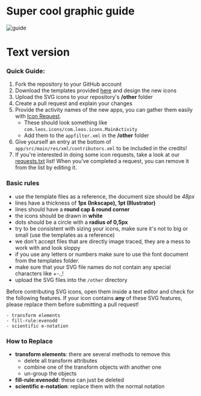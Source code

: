 # Super cool graphic guide

![guide](https://user-images.githubusercontent.com/31142286/163720671-d2d2c77b-fdcd-4a69-99f5-f5f260d519f4.jpg)

# Text version

### Quick Guide:

1. Fork the repository to your GitHub account
2. Download the templates provided [here](templates) and design the new icons
3. Upload the SVG icons to your repository's **/other** folder
4. Create a pull request and explain your changes
5. Provide the activity names of the new apps, you can gather them easily with [Icon Request](https://github.com/Kaiserdragon2/IconRequest/releases).
   - These should look something like `com.leos.icons/com.leos.icons.MainActivity`
   - Add them to the `appfilter.xml` in the **/other** folder
6. Give yourself an entry at the bottom of `app/src/main/res/xml/contributors.xml` to be included in the credits!
7. If you're interested in doing some icon requests, take a look at our [requests.txt](https://github.com/Donnnno/Arcticons/blob/main/other/requests.txt) list! When you've completed a request, you can remove it from the list by editing it.


### Basic rules

- use the template files as a reference, the document size should be *48px*
- lines have a thickness of **1px (Inkscape), 1pt (Illustrator)**
- lines should have a **round cap & round corner﻿**
- the icons should be drawn in **white**
- dots should be a circle with a **radius of 0,5px**
- try to be consistent with sizing your icons, make sure it's not to big or small (use the templates as a reference)
- we don't accept files that are directly image traced, they are a mess to work with and look sloppy
- if you use any letters or numbers make sure to use the font document from the templates folder.
- make sure that your SVG file names do not contain any special characters like +-.,!
- upload the SVG files into the `/other` directory

Before contributing SVG icons, open them inside a text editor and check for the following features. If your icon contains **any** of these SVG features, please replace them before submitting a pull request!

    - transform elements
    - fill-rule:evenodd
    - scientific e-notation

### How to Replace

- **transform elements**: there are several methods to remove this
  - delete all transform attributes
  - combine one of the transform objects with another one
  - un-group the objects
- **fill-rule:evenodd**: these can just be deleted
- **scientific e-notation**: replace them with the normal notation
